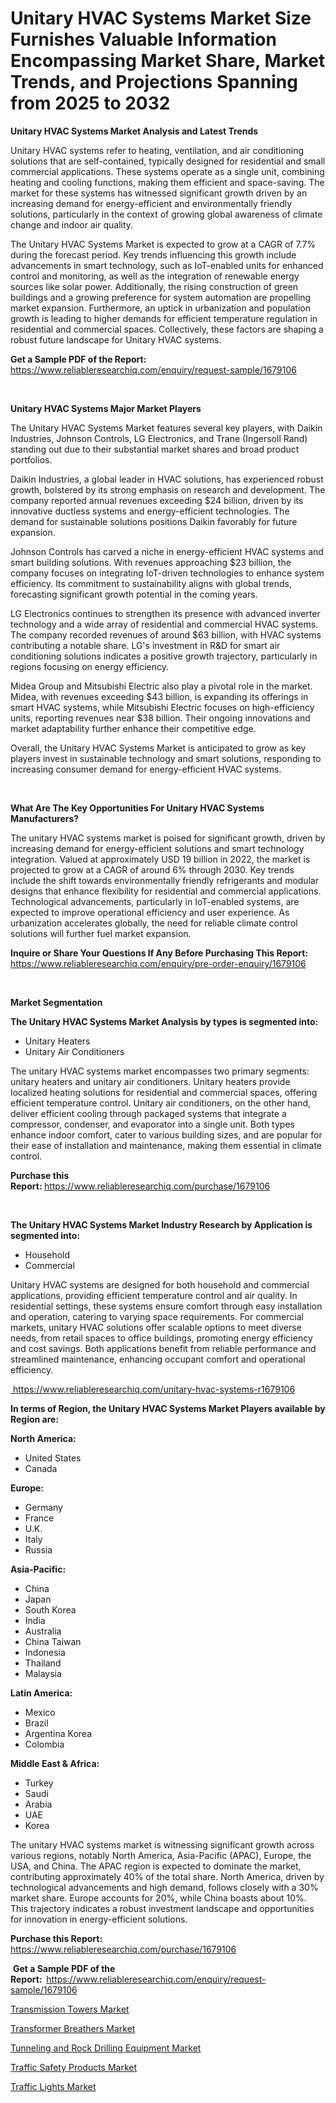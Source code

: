 <p><h1>Unitary HVAC Systems Market Size Furnishes Valuable Information Encompassing Market Share, Market Trends, and Projections Spanning from 2025 to 2032</h1></p><p><strong>Unitary HVAC Systems Market Analysis and Latest Trends</strong></p>
<p><p>Unitary HVAC systems refer to heating, ventilation, and air conditioning solutions that are self-contained, typically designed for residential and small commercial applications. These systems operate as a single unit, combining heating and cooling functions, making them efficient and space-saving. The market for these systems has witnessed significant growth driven by an increasing demand for energy-efficient and environmentally friendly solutions, particularly in the context of growing global awareness of climate change and indoor air quality.</p><p>The Unitary HVAC Systems Market is expected to grow at a CAGR of 7.7% during the forecast period. Key trends influencing this growth include advancements in smart technology, such as IoT-enabled units for enhanced control and monitoring, as well as the integration of renewable energy sources like solar power. Additionally, the rising construction of green buildings and a growing preference for system automation are propelling market expansion. Furthermore, an uptick in urbanization and population growth is leading to higher demands for efficient temperature regulation in residential and commercial spaces. Collectively, these factors are shaping a robust future landscape for Unitary HVAC systems.</p></p>
<p><strong>Get a Sample PDF of the Report:&nbsp;</strong> <a href="https://www.reliableresearchiq.com/enquiry/request-sample/1679106?utm_campaign=1141&utm_medium=2&utm_source=Github&utm_content=ia&utm_term=20022025&utm_id=unitary-hvac-systems">https://www.reliableresearchiq.com/enquiry/request-sample/1679106</a></p>
<p>&nbsp;</p>
<p><strong>Unitary HVAC Systems Major Market Players</strong></p>
<p><p>The Unitary HVAC Systems Market features several key players, with Daikin Industries, Johnson Controls, LG Electronics, and Trane (Ingersoll Rand) standing out due to their substantial market shares and broad product portfolios. </p><p>Daikin Industries, a global leader in HVAC solutions, has experienced robust growth, bolstered by its strong emphasis on research and development. The company reported annual revenues exceeding $24 billion, driven by its innovative ductless systems and energy-efficient technologies. The demand for sustainable solutions positions Daikin favorably for future expansion.</p><p>Johnson Controls has carved a niche in energy-efficient HVAC systems and smart building solutions. With revenues approaching $23 billion, the company focuses on integrating IoT-driven technologies to enhance system efficiency. Its commitment to sustainability aligns with global trends, forecasting significant growth potential in the coming years.</p><p>LG Electronics continues to strengthen its presence with advanced inverter technology and a wide array of residential and commercial HVAC systems. The company recorded revenues of around $63 billion, with HVAC systems contributing a notable share. LG's investment in R&D for smart air conditioning solutions indicates a positive growth trajectory, particularly in regions focusing on energy efficiency.</p><p>Midea Group and Mitsubishi Electric also play a pivotal role in the market. Midea, with revenues exceeding $43 billion, is expanding its offerings in smart HVAC systems, while Mitsubishi Electric focuses on high-efficiency units, reporting revenues near $38 billion. Their ongoing innovations and market adaptability further enhance their competitive edge.</p><p>Overall, the Unitary HVAC Systems Market is anticipated to grow as key players invest in sustainable technology and smart solutions, responding to increasing consumer demand for energy-efficient HVAC systems.</p></p>
<p>&nbsp;</p>
<p><strong>What Are The Key Opportunities For Unitary HVAC Systems Manufacturers?</strong></p>
<p><p>The unitary HVAC systems market is poised for significant growth, driven by increasing demand for energy-efficient solutions and smart technology integration. Valued at approximately USD 19 billion in 2022, the market is projected to grow at a CAGR of around 6% through 2030. Key trends include the shift towards environmentally friendly refrigerants and modular designs that enhance flexibility for residential and commercial applications. Technological advancements, particularly in IoT-enabled systems, are expected to improve operational efficiency and user experience. As urbanization accelerates globally, the need for reliable climate control solutions will further fuel market expansion.</p></p>
<p><strong>Inquire or Share Your Questions If Any Before Purchasing This Report:</strong> <a href="https://www.reliableresearchiq.com/enquiry/pre-order-enquiry/1679106?utm_campaign=1141&utm_medium=2&utm_source=Github&utm_content=ia&utm_term=20022025&utm_id=unitary-hvac-systems">https://www.reliableresearchiq.com/enquiry/pre-order-enquiry/1679106</a></p>
<p>&nbsp;</p>
<p><strong>Market Segmentation</strong></p>
<p><strong>The Unitary HVAC Systems Market Analysis by types is segmented into:</strong></p>
<p><ul><li>Unitary Heaters</li><li>Unitary Air Conditioners</li></ul></p>
<p><p>The unitary HVAC systems market encompasses two primary segments: unitary heaters and unitary air conditioners. Unitary heaters provide localized heating solutions for residential and commercial spaces, offering efficient temperature control. Unitary air conditioners, on the other hand, deliver efficient cooling through packaged systems that integrate a compressor, condenser, and evaporator into a single unit. Both types enhance indoor comfort, cater to various building sizes, and are popular for their ease of installation and maintenance, making them essential in climate control.</p></p>
<p><strong>Purchase this Report:&nbsp;</strong><a href="https://www.reliableresearchiq.com/purchase/1679106?utm_campaign=1141&utm_medium=2&utm_source=Github&utm_content=ia&utm_term=20022025&utm_id=unitary-hvac-systems">https://www.reliableresearchiq.com/purchase/1679106</a></p>
<p>&nbsp;</p>
<p><strong>The Unitary HVAC Systems Market Industry Research by Application is segmented into:</strong></p>
<p><ul><li>Household</li><li>Commercial</li></ul></p>
<p><p>Unitary HVAC systems are designed for both household and commercial applications, providing efficient temperature control and air quality. In residential settings, these systems ensure comfort through easy installation and operation, catering to varying space requirements. For commercial markets, unitary HVAC solutions offer scalable options to meet diverse needs, from retail spaces to office buildings, promoting energy efficiency and cost savings. Both applications benefit from reliable performance and streamlined maintenance, enhancing occupant comfort and operational efficiency.</p></p>
<p><a href="https://www.reliableresearchiq.com/unitary-hvac-systems-r1679106?utm_campaign=1141&utm_medium=2&utm_source=Github&utm_content=ia&utm_term=20022025&utm_id=unitary-hvac-systems">&nbsp;https://www.reliableresearchiq.com/unitary-hvac-systems-r1679106</a></p>
<p><strong>In terms of Region, the Unitary HVAC Systems Market Players available by Region are:</strong></p>
<p>
    <p> <strong> North America: </strong>
        <ul>
            <li>United States</li>
            <li>Canada</li>
        </ul>
        </p> 
    <p> <strong> Europe: </strong>
        <ul>
            <li>Germany</li>
            <li>France</li>
            <li>U.K.</li>
            <li>Italy</li>
            <li>Russia</li>
        </ul>
        </p> 
    <p> <strong> Asia-Pacific: </strong>
        <ul>
            <li>China</li>
            <li>Japan</li>
            <li>South Korea</li>
            <li>India</li>
            <li>Australia</li>
            <li>China Taiwan</li>
            <li>Indonesia</li>
            <li>Thailand</li>
            <li>Malaysia</li>
        </ul>
        </p> 
    <p> <strong> Latin America: </strong>
        <ul>
            <li>Mexico</li>
            <li>Brazil</li>
            <li>Argentina Korea</li>
            <li>Colombia</li>
        </ul>
        </p> 
    <p> <strong> Middle East & Africa: </strong>
        <ul>
            <li>Turkey</li>
            <li>Saudi</li>
            <li>Arabia</li>
            <li>UAE</li>
            <li>Korea</li>
        </ul>
    </p>
    </p>
<p><p>The unitary HVAC systems market is witnessing significant growth across various regions, notably North America, Asia-Pacific (APAC), Europe, the USA, and China. The APAC region is expected to dominate the market, contributing approximately 40% of the total share. North America, driven by technological advancements and high demand, follows closely with a 30% market share. Europe accounts for 20%, while China boasts about 10%. This trajectory indicates a robust investment landscape and opportunities for innovation in energy-efficient solutions.</p></p>
<p><strong>Purchase this Report: </strong><a href="https://www.reliableresearchiq.com/purchase/1679106?utm_campaign=1141&utm_medium=2&utm_source=Github&utm_content=ia&utm_term=20022025&utm_id=unitary-hvac-systems">https://www.reliableresearchiq.com/purchase/1679106</a></p>
<p>&nbsp;<strong>Get a Sample PDF of the Report:&nbsp;&nbsp;</strong><a href="https://www.reliableresearchiq.com/enquiry/request-sample/1679106?utm_campaign=1141&utm_medium=2&utm_source=Github&utm_content=ia&utm_term=20022025&utm_id=unitary-hvac-systems">https://www.reliableresearchiq.com/enquiry/request-sample/1679106</a></p>
<p><strong></strong></p>
<p><p><a href="https://github.com/chadytoungu4/Market-Research-Report-List-1/blob/main/transmission-towers-market.md?utm_campaign=1141&utm_medium=2&utm_source=Github&utm_content=ia&utm_term=20022025&utm_id=unitary-hvac-systems">Transmission Towers Market</a></p><p><a href="https://github.com/hamremunazm4/Market-Research-Report-List-1/blob/main/transformer-breathers-market.md?utm_campaign=1141&utm_medium=2&utm_source=Github&utm_content=ia&utm_term=20022025&utm_id=unitary-hvac-systems">Transformer Breathers Market</a></p><p><a href="https://github.com/looseurbenra/Market-Research-Report-List-1/blob/main/tunneling-and-rock-drilling-equipment-market.md?utm_campaign=1141&utm_medium=2&utm_source=Github&utm_content=ia&utm_term=20022025&utm_id=unitary-hvac-systems">Tunneling and Rock Drilling Equipment Market</a></p><p><a href="https://github.com/boccalyver5k/Market-Research-Report-List-1/blob/main/traffic-safety-products-market.md?utm_campaign=1141&utm_medium=2&utm_source=Github&utm_content=ia&utm_term=20022025&utm_id=unitary-hvac-systems">Traffic Safety Products Market</a></p><p><a href="https://github.com/plawragarile/Market-Research-Report-List-1/blob/main/traffic-lights-market.md?utm_campaign=1141&utm_medium=2&utm_source=Github&utm_content=ia&utm_term=20022025&utm_id=unitary-hvac-systems">Traffic Lights Market</a></p></p>